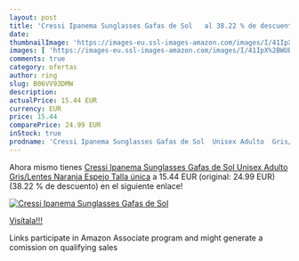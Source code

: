 ```yaml
---
layout: post
title: 'Cressi Ipanema Sunglasses Gafas de Sol   al 38.22 % de descuento'
date: 
thumbnailImage: 'https://images-eu.ssl-images-amazon.com/images/I/41IpX%2BWUBGL._SL200_.jpg'
images: [ 'https://images-eu.ssl-images-amazon.com/images/I/41IpX%2BWUBGL._SL200_.jpg' ]
comments: true
category: ofertas
author: ring
slug: B06VV93DMW
description:
actualPrice: 15.44 EUR
currency: EUR
price: 15.44
comparePrice: 24.99 EUR
inStock: true
prodname: 'Cressi Ipanema Sunglasses Gafas de Sol  Unisex Adulto  Gris/Lentes Naranja Espejo  Talla única'
---
```


Ahora mismo tienes [Cressi Ipanema Sunglasses Gafas de Sol  Unisex Adulto  Gris/Lentes Naranja Espejo  Talla única](https://www.amazon.es/dp/B06VV93DMW/?tag=tolees-21) a 15.44 EUR (original: 24.99 EUR) (38.22 %  de descuento) en el siguiente enlace!

[![Cressi Ipanema Sunglasses Gafas de Sol  ](https://images-eu.ssl-images-amazon.com/images/I/41IpX%2BWUBGL._SL200_.jpg)](https://www.amazon.es/dp/B06VV93DMW/?tag=tolees-21)

[Visítala!!!](https://www.amazon.es/dp/B06VV93DMW/?tag=tolees-21)

Links participate in Amazon Associate program and might generate a comission on qualifying sales
